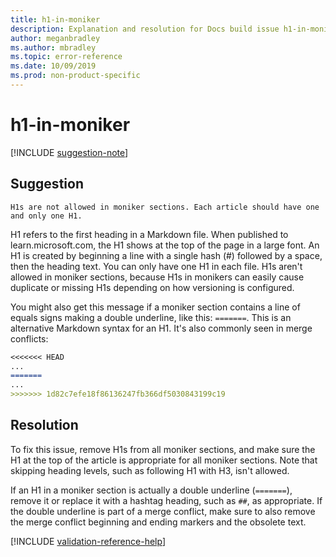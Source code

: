 ```yaml
---
title: h1-in-moniker
description: Explanation and resolution for Docs build issue h1-in-moniker.
author: meganbradley
ms.author: mbradley
ms.topic: error-reference
ms.date: 10/09/2019
ms.prod: non-product-specific
---
```

# h1-in-moniker

[!INCLUDE [suggestion-note](includes/suggestion-note.md)]

## Suggestion

`H1s are not allowed in moniker sections. Each article should have one and only one H1.`

H1 refers to the first heading in a Markdown file. When published to learn.microsoft.com, the H1 shows at the top of the page in a large font. An H1 is created by beginning a line with a single hash (#) followed by a space, then the heading text. You can only have one H1 in each file. H1s aren't allowed in moniker sections, because H1s in monikers can easily cause duplicate or missing H1s depending on how versioning is configured.

You might also get this message if a moniker section contains a line of equals signs making a double underline, like this: `=======`. This is an alternative Markdown syntax for an H1. It's also commonly seen in merge conflicts:

```markdown
<<<<<<< HEAD
...
=======
...
>>>>>>> 1d82c7efe18f86136247fb366df5030843199c19
```

## Resolution

To fix this issue, remove H1s from all moniker sections, and make sure the H1 at the top of the article is appropriate for all moniker sections. Note that skipping heading levels, such as following H1 with H3, isn't allowed.

If an H1 in a moniker section is actually a double underline (`=======`), remove it or replace it with a hashtag heading, such as `##`, as appropriate. If the double underline is part of a merge conflict, make sure to also remove the merge conflict beginning and ending markers and the obsolete text.

<!--make sure to add this file to your includes folder and verify the path-->
[!INCLUDE [validation-reference-help](includes/validation-reference-help.md)]
